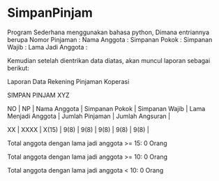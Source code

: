 # SimpanPinjam
Program Sederhana menggunakan bahasa python,
Dimana entriannya berupa
Nomor Pinjaman :
Nama Anggota :
Simpanan Pokok :
Simpanan Wajib :
Lama Jadi Anggota :

Kemudian setelah dientrikan data diatas, akan muncul laporan sebagai berikut:

Laporan Data Rekening Pinjaman Koperasi

SIMPAN PINJAM XYZ

NO | NP | Nama Anggota | Simpanan Pokok | Simpanan Wajib | Lama Menjadi Anggota | Jumlah Pinjaman | Jumlah Angsuran |

XX | XXXX | X(15) | 9(8) | 9(8) | 9(8) | 9(8) | 9(8) |

Total anggota dengan lama jadi anggota >= 15: 0  Orang

Total anggota dengan lama jadi anggota >= 10: 0  Orang

Total anggota dengan lama jadi anggota < 10: 0  Orang
